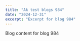 ```yaml
---
title: "Ak test blogs 984"
date: "2024-12-31"
excerpt: "Excerpt for blog 984"
---
```


Blog content for blog 984